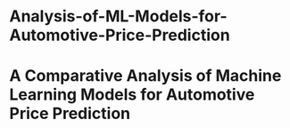 # Analysis-of-ML-Models-for-Automotive-Price-Prediction
A Comparative Analysis of Machine Learning Models for Automotive Price Prediction
=======
